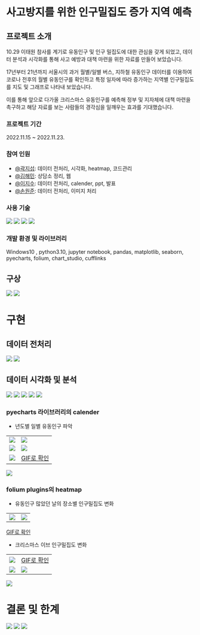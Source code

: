 # 사고방지를 위한 인구밀집도 증가 지역 예측
## 프로젝트 소개
10.29 이태원 참사를 계기로 유동인구 및 인구 밀집도에 대한 관심을 갖게 되었고, 데이터 분석과 시각화를 통해 사고 예방과 대책 마련을 위한 자료를 만들어 보았습니다.

17년부터 21년까지 서울시의 과거 월별/일별 버스, 지하철 유동인구 데이터를 이용하여 코로나 전후의 월별 유동인구를 확인하고 특정 일자에 따라 증가하는 지역별 인구밀집도를 지도 및 그래프로 나타내 보았습니다.

이를 통해 앞으로 다가올 크리스마스 유동인구를 예측해 정부 및 지자체에 대책 마련을 촉구하고 해당 자료를 보는 사람들의 경각심을 일깨우는 효과를 기대했습니다.

### 프로젝트 기간
2022.11.15 ~ 2022.11.23.

### 참여 인원
* [@곽지섭](https://github.com/RynuRen): 데이터 전처리, 시각화, heatmap, 코드관리
* [@김해민](https://github.com/arborsday): 상담소 정리, 웹
* [@이지수](): 데이터 전처리, calender, ppt, 발표
* [@손원준](): 데이터 전처리, 이미지 처리

### 사용 기술
<p>
  <img src="https://img.shields.io/badge/python-3776AB?style=flat-square&logo=Python&logoColor=white"/>
  <img src="https://img.shields.io/badge/Jupyter-F37626?style=flat-square&logo=jupyter&logoColor=white"/>
  <img src="https://img.shields.io/badge/pandas-150458?style=flat-square&logo=pandas&logoColor=white"/>
  <img src="https://img.shields.io/badge/NumPy-013243?style=flat-square&logo=numpy&logoColor=white"/>
</p>

### 개발 환경 및 라이브러리
Windows10 , python3.10, jupyter notebook, pandas, matplotlib, seaborn, pyecharts, folium, chart_studio, cufflinks

## 구상
<img src="img_src/03.jpg">
<img src="img_src/04.jpg">

# 구현
## 데이터 전처리
<img src="img_src/06.jpg">
<img src="img_src/07.jpg">

## 데이터 시각화 및 분석
<img src="img_src/08.jpg">
<img src="img_src/09.jpg">
<img src="img_src/10.jpg">
<img src="img_src/11.jpg">
<img src="img_src/12.jpg">

### pyecharts 라이브러리의 calender
* 년도별 일별 유동인구 파악
<table>
    <tr>
        <td style="border:none">
            <img src="img_src/13.jpg">
        </td>
        <td style="border:none">
            <img src="img_src/14.jpg">
        </td>
    </tr>
    <tr>
        <td style="border:none">
            <img src="img_src/15.jpg">
        </td>
        <td style="border:none">
            <img src="img_src/16.jpg">
        </td>
    </tr>
    <tr>
        <td style="border:none">
            <img src="img_src/17.jpg">
        </td>
        <td style="border:none">
            <a href="https://sites.google.com/view/sesacchristmas#h.348e4dde4d9f60ef_11" target="_black">GIF로 확인</a>
        </td>
    </tr>
</table>

<img src="img_src/18.jpg">

### folium plugins의 heatmap
* 유동인구 많았던 날의 장소별 인구밀집도 변화
<table>
    <tr>
        <td style="border:none">
            <img src="img_src/19.jpg">
        </td>
        <td style="border:none">
            <img src="img_src/20.jpg">
        </td>
    </tr>
</table>

<a href="https://sites.google.com/view/sesacchristmas#h.348e4dde4d9f60ef_92" target="_black">GIF로 확인</a>

* 크리스마스 이브 인구밀집도 변화
<table>
    <tr>
        <td style="border:none">
            <img src="img_src/21.jpg">
        </td>
        <td style="border:none">
            <a href="https://sites.google.com/view/sesacchristmas#h.348e4dde4d9f60ef_184" target="_black">GIF로 확인</a>
        </td>
    </tr>
    <tr>
        <td style="border:none">
            <img src="img_src/22.jpg">
        </td>
        <td style="border:none">
            <img src="img_src/23.jpg">
        </td>
    </tr>
</table>

<img src="img_src/24.jpg">

# 결론 및 한계
<img src="img_src/25.jpg">
<img src="img_src/26.jpg">
<img src="img_src/27.jpg">
